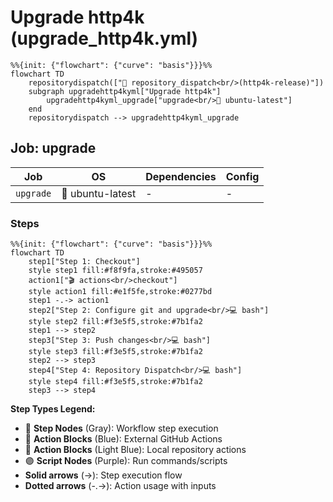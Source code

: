 # Upgrade http4k (upgrade_http4k.yml)

```mermaid
%%{init: {"flowchart": {"curve": "basis"}}}%%
flowchart TD
    repositorydispatch(["🔔 repository_dispatch<br/>(http4k-release)"])
    subgraph upgradehttp4kyml["Upgrade http4k"]
        upgradehttp4kyml_upgrade["upgrade<br/>🐧 ubuntu-latest"]
    end
    repositorydispatch --> upgradehttp4kyml_upgrade
```

## Job: upgrade

| Job | OS | Dependencies | Config |
|-----|----|--------------|---------| 
| `upgrade` | 🐧 ubuntu-latest | - | - |

### Steps

```mermaid
%%{init: {"flowchart": {"curve": "basis"}}}%%
flowchart TD
    step1["Step 1: Checkout"]
    style step1 fill:#f8f9fa,stroke:#495057
    action1["🎬 actions<br/>checkout"]
    style action1 fill:#e1f5fe,stroke:#0277bd
    step1 -.-> action1
    step2["Step 2: Configure git and upgrade<br/>💻 bash"]
    style step2 fill:#f3e5f5,stroke:#7b1fa2
    step1 --> step2
    step3["Step 3: Push changes<br/>💻 bash"]
    style step3 fill:#f3e5f5,stroke:#7b1fa2
    step2 --> step3
    step4["Step 4: Repository Dispatch<br/>💻 bash"]
    style step4 fill:#f3e5f5,stroke:#7b1fa2
    step3 --> step4
```

**Step Types Legend:**
- 🔘 **Step Nodes** (Gray): Workflow step execution
- 🔵 **Action Blocks** (Blue): External GitHub Actions
- 🔷 **Action Blocks** (Light Blue): Local repository actions
- 🟣 **Script Nodes** (Purple): Run commands/scripts
- **Solid arrows** (→): Step execution flow
- **Dotted arrows** (-.->): Action usage with inputs